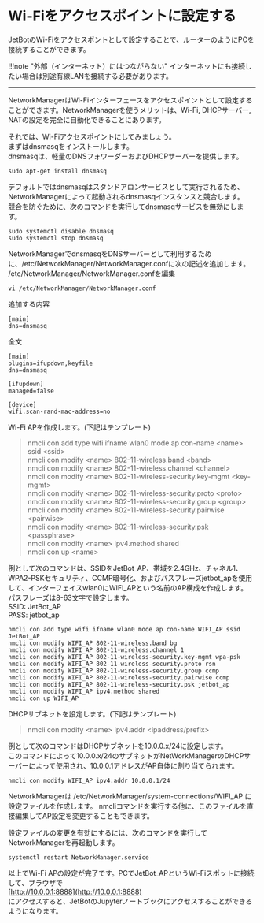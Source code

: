 # Wi-Fiをアクセスポイントに設定する
JetBotのWi-Fiをアクセスポントとして設定することで、ルーターのようにPCを接続することができます。  

!!!note "外部（インターネット）にはつながらない"
	インターネットにも接続したい場合は別途有線LANを接続する必要があります。

<hr>
NetworkManagerはWi-Fiインターフェースをアクセスポイントとして設定することができます。NetworkManagerを使うメリットは、Wi-Fi, DHCPサーバー,　NATの設定を完全に自動化できることにあります。

それでは、Wi-Fiアクセスポイントにしてみましょう。  
まずはdnsmasqをインストールします。  
dnsmasqは、軽量のDNSフォワーダーおよびDHCPサーバーを提供します。  
```
sudo apt-get install dnsmasq
```

デフォルトではdnsmasqはスタンドアロンサービスとして実行されるため、NetworkManagerによって起動されるdnsmasqインスタンスと競合します。  
競合を防ぐために、次のコマンドを実行してdnsmasqサービスを無効にします。  
```
sudo systemctl disable dnsmasq
sudo systemctl stop dnsmasq
```

NetworkManagerでdnsmasqをDNSサーバーとして利用するために、/etc/NetworkManager/NetworkManager.confに次の記述を追加します。  
/etc/NetworkManager/NetworkManager.confを編集
```
vi /etc/NetworkManager/NetworkManager.conf
```
追加する内容
```
[main]
dns=dnsmasq
```
全文
```
[main]
plugins=ifupdown,keyfile
dns=dnsmasq

[ifupdown]
managed=false

[device]
wifi.scan-rand-mac-address=no
```

Wi-Fi APを作成します。(下記はテンプレート)
> nmcli con add type wifi ifname wlan0 mode ap con-name &lt;name&gt; ssid &lt;ssid&gt;  
> nmcli con modify &lt;name&gt; 802-11-wireless.band &lt;band&gt;  
> nmcli con modify &lt;name&gt; 802-11-wireless.channel &lt;channel&gt;  
> nmcli con modify &lt;name&gt; 802-11-wireless-security.key-mgmt &lt;key-mgmt&gt;  
> nmcli con modify &lt;name&gt; 802-11-wireless-security.proto &lt;proto&gt;  
> nmcli con modify &lt;name&gt; 802-11-wireless-security.group &lt;group&gt;  
> nmcli con modify &lt;name&gt; 802-11-wireless-security.pairwise &lt;pairwise&gt;  
> nmcli con modify &lt;name&gt; 802-11-wireless-security.psk &lt;passphrase&gt;  
> nmcli con modify &lt;name&gt; ipv4.method shared  
> nmcli con up &lt;name&gt;  

例として次のコマンドは、SSIDをJetBot_AP、帯域を2.4GHz、チャネル1、WPA2-PSKセキュリティ、CCMP暗号化、およびパスフレーズjetbot_apを使用して、インターフェイスwlan0にWIFI_APという名前のAP構成を作成します。  
パスフレーズは8-63文字で設定します。  
SSID: JetBot_AP  
PASS: jetbot_ap  
```
nmcli con add type wifi ifname wlan0 mode ap con-name WIFI_AP ssid JetBot_AP
nmcli con modify WIFI_AP 802-11-wireless.band bg
nmcli con modify WIFI_AP 802-11-wireless.channel 1
nmcli con modify WIFI_AP 802-11-wireless-security.key-mgmt wpa-psk
nmcli con modify WIFI_AP 802-11-wireless-security.proto rsn
nmcli con modify WIFI_AP 802-11-wireless-security.group ccmp
nmcli con modify WIFI_AP 802-11-wireless-security.pairwise ccmp
nmcli con modify WIFI_AP 802-11-wireless-security.psk jetbot_ap
nmcli con modify WIFI_AP ipv4.method shared
nmcli con up WIFI_AP
```

DHCPサブネットを設定します。(下記はテンプレート)  
> nmcli con modify &lt;name&gt; ipv4.addr &lt;ipaddress/prefix&gt;  

例として次のコマンドはDHCPサブネットを10.0.0.x/24に設定します。  
このコマンドによって10.0.0.x/24のサブネットがNetWorkManagerのDHCPサーバーによって使用され、10.0.0.1アドレスがAP自体に割り当てられます。  
```
nmcli con modify WIFI_AP ipv4.addr 10.0.0.1/24
```

NetworkManagerは /etc/NetworkManager/system-connections/WIFI_AP に設定ファイルを作成します。
nmcliコマンドを実行する他に、このファイルを直接編集してAP設定を変更することもできます。

設定ファイルの変更を有効にするには、次のコマンドを実行してNetworkManagerを再起動します。
```
systemctl restart NetworkManager.service
```

以上でWi-Fi APの設定が完了です。PCでJetBot_APというWi-Fiスポットに接続して、ブラウザで  
[http://10.0.0.1:8888](http://10.0.0.1:8888)  
にアクセスすると、JetBotのJupyterノートブックにアクセスすることができるようになります。

